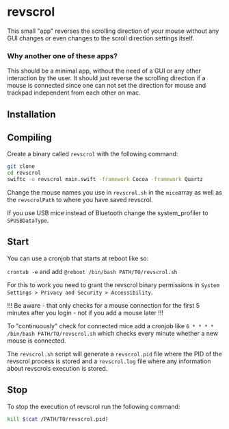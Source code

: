 # revscrol

This small "app" reverses the scrolling direction of your mouse without any GUI changes or even changes to the scroll direction settings itself.

### Why another one of these apps?
This should be a minimal app, without the need of a GUI or any other interaction by the user. It should just reverse the scrolling direction if a mouse is connected since one can not set the direction for mouse and trackpad independent from each other on mac.

## Installation

## Compiling

Create a binary called `revscrol` with the following command:
```sh
git clone
cd revscrol
swiftc -o revscrol main.swift -framework Cocoa -framework Quartz
```
Change the mouse names you use in `revscrol.sh` in the `mice`array as well as the `revscrolPath` to where you have saved revscrol.

If you use USB mice instead of Bluetooth change the system_profiler to `SPUSBDataType`.

## Start
You can use a cronjob that starts at reboot like so:

`crontab -e` and add `@reboot /bin/bash PATH/TO/revscrol.sh`

For this to work you need to grant the revscrol binary permissions in `System Settings > Privacy and Security > Accessibility`.

!!! Be aware - that only checks for a mouse connection for the first 5 minutes after you login - not if you add a mouse later !!!

To "continuously" check for connected mice add a cronjob like `6 * * * * /bin/bash PATH/TO/revscrol.sh` which checks every minute whether a new mouse is connected.

The `revscrol.sh` script will generate a `revscrol.pid` file where the PID of the revscrol process is stored and a `revscrol.log` file where any information about revscrols execution is stored.

## Stop
To stop the execution of revscrol run the following command:
```sh
kill $(cat /PATH/TO/revscrol.pid)
```
